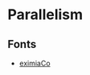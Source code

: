 # Parallelism

## Fonts
- [eximiaCo](https://eximia.co/lets-have-fun-with-prime-numbers-threads-thread-pool-tpl-and-cuda/#The_starting_point)
